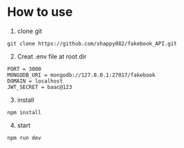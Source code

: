 # How to use

1. clone git

```
git clone https://github.com/shappy082/fakebook_API.git
```

2. Creat .env file at root dir

```
PORT = 3000
MONGODB_URI = mongodb://127.0.0.1:27017/fakebook
DOMAIN = localhost
JWT_SECRET = baac@123
```

3. install

```
npm install
```

4. start

```
npm run dev
```
